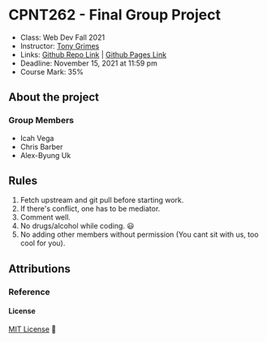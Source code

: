 # CPNT262 - Final Group Project

+ Class: Web Dev Fall 2021
+ Instructor: [Tony Grimes]()
+ Links: [Github Repo Link]() | [Github Pages Link]()
+ Deadline: November 15, 2021 at 11:59 pm
+ Course Mark: 35%

## About the project

### Group Members

- Icah Vega 
- Chris Barber
- Alex-Byung Uk

## Rules

1. Fetch upstream and git pull before starting work.
2. If there's conflict, one has to be mediator.
3. Comment well.
4. No drugs/alcohol while coding. :smiley:
5. No adding other members without permission (You cant sit with us, too cool for you).

## Attributions

### Reference


#### License
[MIT License](License) :scroll: